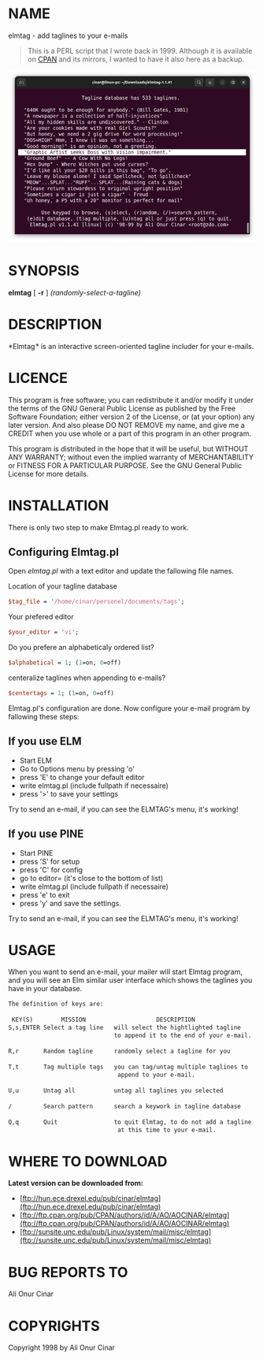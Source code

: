 # NAME

elmtag - add taglines to your e-mails

> This is a PERL script that I wrote back in 1999. Although it is available on [CPAN](https://www.cpan.org/authors/id/A/AO/AOCINAR/) and its mirrors, I wanted to have it also here as a backup.

![Elmtag Screenshot](screenshot.png)

# SYNOPSIS

**elmtag** \[ **-r** \] *(randomly-select-a-tagline)*

# DESCRIPTION

*Elmtag * is an interactive screen-oriented tagline includer for your
e-mails.

# LICENCE

This program is free software; you can redistribute it and/or modify it
under the terms of the GNU General Public License as published by the
Free Software Foundation; either version 2 of the License, or (at your
option) any later version. And also please DO NOT REMOVE my name, and
give me a CREDIT when you use whole or a part of this program in an
other program.

This program is distributed in the hope that it will be useful, but
WITHOUT ANY WARRANTY; without even the implied warranty of
MERCHANTABILITY or FITNESS FOR A PARTICULAR PURPOSE. See the GNU General
Public License for more details.

# INSTALLATION

There is only two step to make Elmtag.pl ready to work.

## Configuring Elmtag.pl

Open *elmtag.pl* with a text editor and update the fallowing file names.

Location of your tagline database

```perl
$tag_file = '/home/cinar/personel/documents/tags';
```

Your prefered editor

```perl
$your_editor = 'vi';
```

Do you prefere an alphabeticaly ordered list?

```perl
$alphabetical = 1; (1=on, 0=off)
```

centeralize taglines when appending to e-mails?

```perl
$centertags = 1; (1=on, 0=off)
```

Elmtag.pl's configuration are done. Now configure your e-mail program by
fallowing these steps:

## If you use ELM

- Start ELM
- Go to Options menu by pressing 'o'
- press 'E' to change your default editor
- write elmtag.pl (include fullpath if necessaire)
- press '>' to save your settings

Try to send an e-mail, if you can see the ELMTAG's menu, it's working\!

## If you use PINE

- Start PINE
- press 'S' for setup
- press 'C' for config
- go to editor= (it's close to the bottom of list)
- write elmtag.pl (include fullpath if necessaire)
- press 'e' to exit
- press 'y' and save the settings.

Try to send an e-mail, if you can see the ELMTAG's menu, it's working\!

# USAGE

When you want to send an e-mail, your mailer will start Elmtag program,
and you will see an Elm similar user interface which shows the taglines
you have in your database.

``` 
The definition of keys are:

 KEY(S)        MISSION                    DESCRIPTION
S,s,ENTER Select a tag line   will select the hightlighted tagline
                              to append it to the end of your e-mail.

R,r       Random tagline      randomly select a tagline for you

T,t       Tag multiple tags   you can tag/untag multiple taglines to
                               append to your e-mail.

U,u       Untag all           untag all taglines you selected

/         Search pattern      search a keywork in tagline database

Q,q       Quit                to quit Elmtag, to do not add a tagline
                               at this time to your e-mail.

```

# WHERE TO DOWNLOAD

**Latest version can be downloaded from:**

- [ftp://hun.ece.drexel.edu/pub/cinar/elmtag](ftp://hun.ece.drexel.edu/pub/cinar/elmtag)
- [ftp://ftp.cpan.org/pub/CPAN/authors/id/A/AO/AOCINAR/elmtag](ftp://ftp.cpan.org/pub/CPAN/authors/id/A/AO/AOCINAR/elmtag)
- [ftp://sunsite.unc.edu/pub/Linux/system/mail/misc/elmtag](ftp://sunsite.unc.edu/pub/Linux/system/mail/misc/elmtag)

# BUG REPORTS TO

Ali Onur Cinar

# COPYRIGHTS

Copyright 1998 by Ali Onur Cinar

